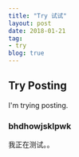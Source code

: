```yaml
---
title: "Try 试试"
layout: post
date: 2018-01-21
tag:
- try
blog: true
---
```


## Try Posting

I'm trying posting.

### bhdhowjsklpwk

我正在测试。。
